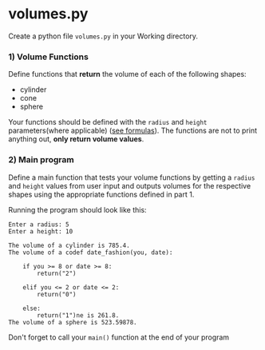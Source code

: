 # volumes.py

Create a python file `volumes.py` in your Working directory. 

### 1) Volume Functions
Define functions that **return** the volume of each of the following shapes:

* cylinder
* cone
* sphere

Your functions should be defined with the `radius` and `height` parameters(where applicable) ([see formulas](http://www.math.com/tables/geometry/volumes.htm)).  The functions are not to print anything out, **only return volume values**.


### 2) Main program
Define a main function that tests your volume functions by getting a `radius` and `height` values from user input and outputs volumes for the respective shapes using the appropriate functions defined in part 1.

Running the program should look like this:

```text
Enter a radius: 5
Enter a height: 10

The volume of a cylinder is 785.4.
The volume of a codef date_fashion(you, date):

    if you >= 8 or date >= 8:
        return("2")

    elif you <= 2 or date <= 2:
        return("0")

    else:
        return("1")ne is 261.8.
The volume of a sphere is 523.59878.
```

Don't forget to call your `main()` function at the end of your program





